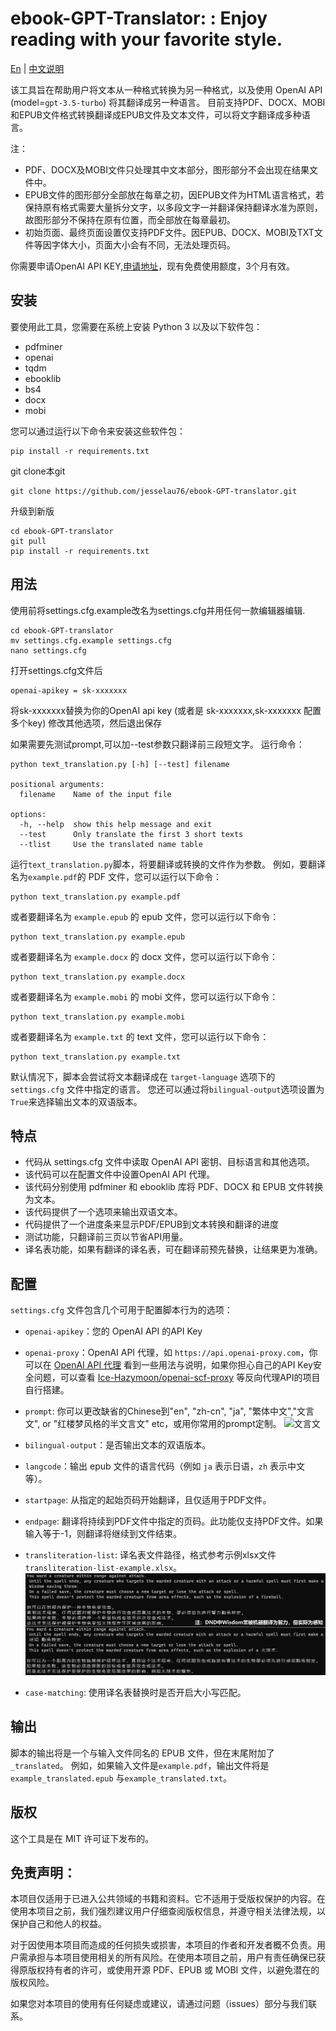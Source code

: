 # ebook-GPT-Translator: : Enjoy reading with your favorite style.

[En](README.md) | [中文说明](README-zh.md)

该工具旨在帮助用户将文本从一种格式转换为另一种格式，以及使用 OpenAI API (model=`gpt-3.5-turbo`) 将其翻译成另一种语言。 目前支持PDF、DOCX、MOBI和EPUB文件格式转换翻译成EPUB文件及文本文件，可以将文字翻译成多种语言。

注：
- PDF、DOCX及MOBI文件只处理其中文本部分，图形部分不会出现在结果文件中。
- EPUB文件的图形部分全部放在每章之初，因EPUB文件为HTML语言格式，若保持原有格式需要大量拆分文字，以多段文字一并翻译保持翻译水准为原则，故图形部分不保持在原有位置，而全部放在每章最初。
- 初始页面、最终页面设置仅支持PDF文件。因EPUB、DOCX、MOBI及TXT文件等因字体大小，页面大小会有不同，无法处理页码。


你需要申请OpenAI API KEY,[申请地址](https://platform.openai.com/)，现有免费使用额度，3个月有效。

## 安装

要使用此工具，您需要在系统上安装 Python 3 以及以下软件包：

- pdfminer
- openai
- tqdm
- ebooklib
- bs4
- docx
- mobi

您可以通过运行以下命令来安装这些软件包：
```
pip install -r requirements.txt
```

git clone本git

```
git clone https://github.com/jesselau76/ebook-GPT-translator.git
```
升级到新版
```
cd ebook-GPT-translator
git pull
pip install -r requirements.txt
```
## 用法

使用前将settings.cfg.example改名为settings.cfg并用任何一款编辑器编辑.
```
cd ebook-GPT-translator
mv settings.cfg.example settings.cfg
nano settings.cfg
```
打开settings.cfg文件后
```
openai-apikey = sk-xxxxxxx
```

将sk-xxxxxxx替换为你的OpenAI api key (或者是 sk-xxxxxxx,sk-xxxxxxx 配置多个key)
修改其他选项，然后退出保存

如果需要先测试prompt,可以加--test参数只翻译前三段短文字。
运行命令：

```
python text_translation.py [-h] [--test] filename

positional arguments:
  filename    Name of the input file

options:
  -h, --help  show this help message and exit
  --test      Only translate the first 3 short texts
  --tlist     Use the translated name table
```

运行`text_translation.py`脚本，将要翻译或转换的文件作为参数。 例如，要翻译名为`example.pdf`的 PDF 文件，您可以运行以下命令：

```
python text_translation.py example.pdf
```
或者要翻译名为 `example.epub` 的 epub 文件，您可以运行以下命令：
```
python text_translation.py example.epub
```

或者要翻译名为 `example.docx` 的 docx 文件，您可以运行以下命令：
```
python text_translation.py example.docx
```

或者要翻译名为 `example.mobi` 的 mobi 文件，您可以运行以下命令：

```
python text_translation.py example.mobi
```
或者要翻译名为 `example.txt` 的 text 文件，您可以运行以下命令：
```
python text_translation.py example.txt
```
默认情况下，脚本会尝试将文本翻译成在 `target-language` 选项下的 `settings.cfg` 文件中指定的语言。 您还可以通过将`bilingual-output`选项设置为`True`来选择输出文本的双语版本。

## 特点
- 代码从 settings.cfg 文件中读取 OpenAI API 密钥、目标语言和其他选项。
- 该代码可以在配置文件中设置OpenAI API 代理。
- 该代码分别使用 pdfminer 和 ebooklib 库将 PDF、DOCX 和 EPUB 文件转换为文本。
- 该代码提供了一个选项来输出双语文本。
- 代码提供了一个进度条来显示PDF/EPUB到文本转换和翻译的进度
- 测试功能，只翻译前三页以节省API用量。
- 译名表功能，如果有翻译的译名表，可在翻译前预先替换，让结果更为准确。
## 配置

`settings.cfg` 文件包含几个可用于配置脚本行为的选项：

- `openai-apikey`：您的 OpenAI API 的API Key
- `openai-proxy`：OpenAI API 代理，如 `https://api.openai-proxy.com`，你可以在 [OpenAI API 代理](https://www.openai-proxy.com/) 看到一些用法与说明，如果你担心自己的API Key安全问题，可以查看 [Ice-Hazymoon/openai-scf-proxy](https://github.com/Ice-Hazymoon/openai-scf-proxy) 等反向代理API的项目自行搭建。
- `prompt`: 你可以更改缺省的Chinese到"en", "zh-cn", "ja", "繁体中文","文言文", or "红楼梦风格的半文言文" etc，或用你常用的prompt定制。
![文言文](https://user-images.githubusercontent.com/40444824/223943798-4faf91a0-05ec-4a4e-9731-ba80bc9845c2.png)

- `bilingual-output`：是否输出文本的双语版本。
- `langcode`：输出 epub 文件的语言代码（例如 `ja` 表示日语，`zh` 表示中文等）。
- `startpage`: 从指定的起始页码开始翻译，且仅适用于PDF文件。
- `endpage`: 翻译将持续到PDF文件中指定的页码。此功能仅支持PDF文件。如果输入等于-1，则翻译将继续到文件结束。
- `transliteration-list`: 译名表文件路径，格式参考示例xlsx文件 `transliteration-list-example.xlsx`。![](https://raw.githubusercontent.com/kagangtuya-star/picgo1/88f82ade7323ad23106cacb8d6fac1a4fe2fe9c3/Snipaste_2023-04-23_17-53-18.png)
- `case-matching`: 使用译名表替换时是否开启大小写匹配。

## 输出


脚本的输出将是一个与输入文件同名的 EPUB 文件，但在末尾附加了`_translated`。 例如，如果输入文件是`example.pdf`，输出文件将是`example_translated.epub` 与`example_translated.txt`。

## 版权

这个工具是在 MIT 许可证下发布的。

## 免责声明：

本项目仅适用于已进入公共领域的书籍和资料。它不适用于受版权保护的内容。在使用本项目之前，我们强烈建议用户仔细查阅版权信息，并遵守相关法律法规，以保护自己和他人的权益。

对于因使用本项目而造成的任何损失或损害，本项目的作者和开发者概不负责。用户需承担与本项目使用相关的所有风险。在使用本项目之前，用户有责任确保已获得原版权持有者的许可，或使用开源 PDF、EPUB 或 MOBI 文件，以避免潜在的版权风险。

如果您对本项目的使用有任何疑虑或建议，请通过问题（issues）部分与我们联系。
